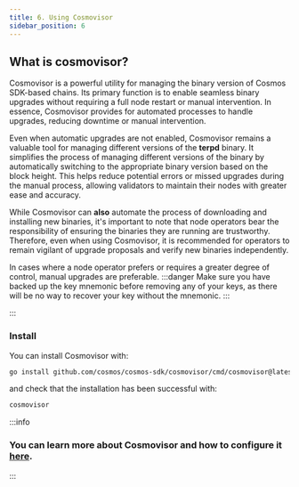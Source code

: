 ```yaml
---
title: 6. Using Cosmovisor 
sidebar_position: 6
---
```


## What is cosmovisor?

Cosmovisor is a powerful utility for managing the binary version of Cosmos SDK-based chains. Its primary function is to enable seamless binary upgrades without requiring a full node restart or manual intervention. In essence, Cosmovisor provides for automated processes to handle upgrades, reducing downtime or manual intervention.

Even when automatic upgrades are not enabled, Cosmovisor remains a valuable tool for managing different versions of the **terpd** binary. It simplifies the process of managing different versions of the binary by automatically switching to the appropriate binary version based on the block height. This helps reduce potential errors or missed upgrades during the manual process, allowing validators to maintain their nodes with greater ease and accuracy.

While Cosmovisor can **also** automate the process of downloading and installing new binaries, it's important to note that node operators bear the responsibility of ensuring the binaries they are running are trustworthy. Therefore, even when using Cosmovisor, it is recommended for operators to remain vigilant of upgrade proposals and verify new binaries independently.

In cases where a node operator prefers or requires a greater degree of control, manual upgrades are preferable.
:::danger
Make sure you have backed up the key mnemonic before removing any of your keys, as there will be no way to recover your key without the mnemonic.
:::

:::

### Install
You can install Cosmovisor with:
```bash
go install github.com/cosmos/cosmos-sdk/cosmovisor/cmd/cosmovisor@latest
```
and check that the installation has been successful with:
```bash 
cosmovisor
```
:::info
### You can learn more about Cosmovisor and how to configure it [here](./cosmovisor.md).
::: 


